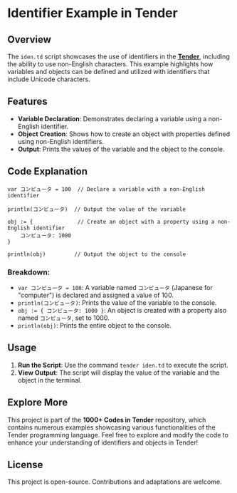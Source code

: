 # Identifier Example in Tender

## Overview

The `iden.td` script showcases the use of identifiers in the [**Tender**](https://github.com/2dprototype/tender), including the ability to use non-English characters. This example highlights how variables and objects can be defined and utilized with identifiers that include Unicode characters.

## Features

- **Variable Declaration**: Demonstrates declaring a variable using a non-English identifier.
- **Object Creation**: Shows how to create an object with properties defined using non-English identifiers.
- **Output**: Prints the values of the variable and the object to the console.

## Code Explanation

```tender
var コンピュータ = 100  // Declare a variable with a non-English identifier

println(コンピュータ)  // Output the value of the variable

obj := {              // Create an object with a property using a non-English identifier
	コンピュータ: 1000
}

println(obj)         // Output the object to the console
```

### Breakdown:

- `var コンピュータ = 100`: A variable named `コンピュータ` (Japanese for "computer") is declared and assigned a value of 100.
- `println(コンピュータ)`: Prints the value of the variable to the console.
- `obj := { コンピュータ: 1000 }`: An object is created with a property also named `コンピュータ`, set to 1000.
- `println(obj)`: Prints the entire object to the console.

## Usage

1. **Run the Script**: Use the command `tender iden.td` to execute the script.
2. **View Output**: The script will display the value of the variable and the object in the terminal.

## Explore More

This project is part of the **1000+ Codes in Tender** repository, which contains numerous examples showcasing various functionalities of the Tender programming language. Feel free to explore and modify the code to enhance your understanding of identifiers and objects in Tender!

## License

This project is open-source. Contributions and adaptations are welcome.
